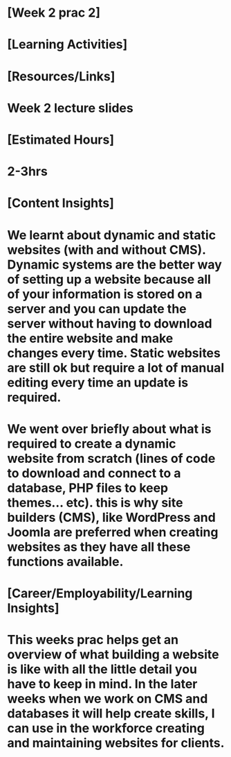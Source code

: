 # [Week 2 prac 2]
# [Learning Activities]

# [Resources/Links]
# Week 2 lecture slides
# [Estimated Hours]
# 2-3hrs
# [Content Insights]
# We learnt about dynamic and static websites (with and without CMS). Dynamic systems are the better way of setting up a website because all of your information is stored on a server and you can update the server without having to download the entire website and make changes every time. Static websites are still ok but require a lot of manual editing every time an update is required.
# We went over briefly about what is required to create a dynamic website from scratch (lines of code to download and connect to a database, PHP files to keep themes… etc). this is why site builders (CMS), like WordPress and Joomla are preferred when creating websites as they have all these functions available. 
# [Career/Employability/Learning Insights]
# This weeks prac helps get an overview of what building a website is like with all the little detail you have to keep in mind. In the later weeks when we work on CMS and databases it will help create skills, I can use in the workforce creating and maintaining websites for clients. 
